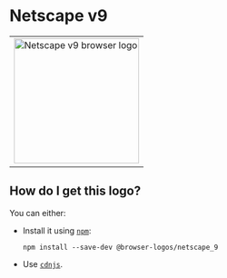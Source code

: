 # Netscape v9

<table>
    <tr height=230>
        <td>
            <a href="https://github.com/alrra/browser-logos/tree/40733715ac460eea4bda4b35b17eebcca4f4faac/src/archive/netscape_9">
                <img width=220 src="https://raw.githubusercontent.com/alrra/browser-logos/40733715ac460eea4bda4b35b17eebcca4f4faac/src/archive/netscape_9/netscape_9.svg?sanitize=true" alt="Netscape v9 browser logo">
            </a>
        </td>
    </tr>
</table>

## How do I get this logo?

You can either:

* Install it using [`npm`][npm]:

  `npm install --save-dev @browser-logos/netscape_9`

* Use [`cdnjs`][cdnjs].

<!-- Link labels: -->

[cdnjs]: https://cdnjs.com/libraries/browser-logos
[npm]: https://www.npmjs.com/
